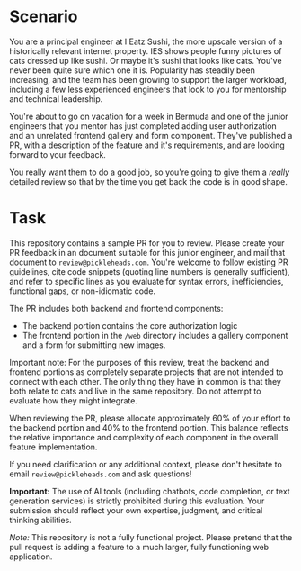 # Scenario

You are a principal engineer at I Eatz Sushi, the more upscale version of a
historically relevant internet property. IES shows people funny pictures of cats
dressed up like sushi. Or maybe it's sushi that looks like cats. You've never
been quite sure which one it is. Popularity has steadily been increasing, and
the team has been growing to support the larger workload, including a few less
experienced engineers that look to you for mentorship and technical leadership.

You're about to go on vacation for a week in Bermuda and one of the junior
engineers that you mentor has just completed adding user authorization and an unrelated frontend gallery and form component. They've published a PR, with a description of the feature and it's requirements, and are
looking forward to your feedback.

You really want them to do a good job, so you're going to give them a _really_
detailed review so that by the time you get back the code is in good shape.

# Task

This repository contains a sample PR for you to review. Please create your PR
feedback in an document suitable for this junior engineer, and mail that
document to `review@pickleheads.com`. You're welcome to follow existing PR
guidelines, cite code snippets (quoting line numbers is generally sufficient),
and refer to specific lines as you evaluate for syntax errors, inefficiencies,
functional gaps, or non-idiomatic code.

The PR includes both backend and frontend components:
- The backend portion contains the core authorization logic
- The frontend portion in the `/web` directory includes a gallery component and a form for submitting new images.

Important note: For the purposes of this review, treat the backend and frontend portions as completely separate projects that are not intended to connect with each other. The only thing they have in common is that they both relate to cats and live in the same repository. Do not attempt to evaluate how they might integrate.

When reviewing the PR, please allocate approximately 60% of your effort to the backend portion and 40% to the frontend portion. This balance reflects the relative importance and complexity of each component in the overall feature implementation.

If you need clarification or any additional context, please don't hesitate to
email `review@pickleheads.com` and ask questions!

**Important:** The use of AI tools (including chatbots, code completion, or text generation services) is strictly prohibited during this evaluation. Your submission should reflect your own expertise, judgment, and critical thinking abilities.

_Note:_ This repository is not a fully functional project. Please pretend that
the pull request is adding a feature to a much larger, fully functioning web
application.
